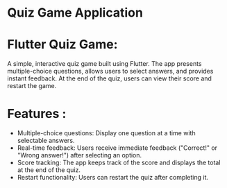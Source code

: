 # Quiz Game Application
# Flutter Quiz Game:
A simple, interactive quiz game built using Flutter. The app presents multiple-choice questions, allows users to select answers, and provides instant feedback. At the end of the quiz, users can view their score and restart the game.
# Features :
* Multiple-choice questions: Display one question at a time with selectable answers.
* Real-time feedback: Users receive immediate feedback ("Correct!" or "Wrong answer!") after selecting an option.
* Score tracking: The app keeps track of the score and displays the total at the end of the quiz.
* Restart functionality: Users can restart the quiz after completing it.
